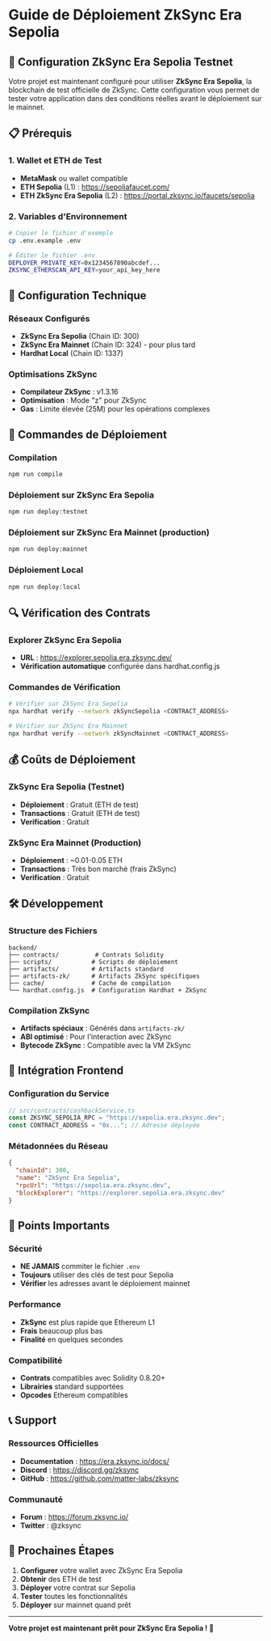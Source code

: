 # Guide de Déploiement ZkSync Era Sepolia

## 🚀 Configuration ZkSync Era Sepolia Testnet

Votre projet est maintenant configuré pour utiliser **ZkSync Era Sepolia**, la blockchain de test officielle de ZkSync. Cette configuration vous permet de tester votre application dans des conditions réelles avant le déploiement sur le mainnet.

## 📋 Prérequis

### 1. Wallet et ETH de Test
- **MetaMask** ou wallet compatible
- **ETH Sepolia** (L1) : https://sepoliafaucet.com/
- **ETH ZkSync Era Sepolia** (L2) : https://portal.zksync.io/faucets/sepolia

### 2. Variables d'Environnement
```bash
# Copier le fichier d'exemple
cp .env.example .env

# Éditer le fichier .env
DEPLOYER_PRIVATE_KEY=0x1234567890abcdef...
ZKSYNC_ETHERSCAN_API_KEY=your_api_key_here
```

## 🔧 Configuration Technique

### Réseaux Configurés
- **ZkSync Era Sepolia** (Chain ID: 300)
- **ZkSync Era Mainnet** (Chain ID: 324) - pour plus tard
- **Hardhat Local** (Chain ID: 1337)

### Optimisations ZkSync
- **Compilateur ZkSync** : v1.3.16
- **Optimisation** : Mode "z" pour ZkSync
- **Gas** : Limite élevée (25M) pour les opérations complexes

## 🚀 Commandes de Déploiement

### Compilation
```bash
npm run compile
```

### Déploiement sur ZkSync Era Sepolia
```bash
npm run deploy:testnet
```

### Déploiement sur ZkSync Era Mainnet (production)
```bash
npm run deploy:mainnet
```

### Déploiement Local
```bash
npm run deploy:local
```

## 🔍 Vérification des Contrats

### Explorer ZkSync Era Sepolia
- **URL** : https://explorer.sepolia.era.zksync.dev/
- **Vérification automatique** configurée dans hardhat.config.js

### Commandes de Vérification
```bash
# Vérifier sur ZkSync Era Sepolia
npx hardhat verify --network zkSyncSepolia <CONTRACT_ADDRESS>

# Vérifier sur ZkSync Era Mainnet
npx hardhat verify --network zkSyncMainnet <CONTRACT_ADDRESS>
```

## 💰 Coûts de Déploiement

### ZkSync Era Sepolia (Testnet)
- **Déploiement** : Gratuit (ETH de test)
- **Transactions** : Gratuit (ETH de test)
- **Verification** : Gratuit

### ZkSync Era Mainnet (Production)
- **Déploiement** : ~0.01-0.05 ETH
- **Transactions** : Très bon marché (frais ZkSync)
- **Verification** : Gratuit

## 🛠️ Développement

### Structure des Fichiers
```
backend/
├── contracts/          # Contrats Solidity
├── scripts/           # Scripts de déploiement
├── artifacts/         # Artifacts standard
├── artifacts-zk/      # Artifacts ZkSync spécifiques
├── cache/             # Cache de compilation
└── hardhat.config.js  # Configuration Hardhat + ZkSync
```

### Compilation ZkSync
- **Artifacts spéciaux** : Générés dans `artifacts-zk/`
- **ABI optimisé** : Pour l'interaction avec ZkSync
- **Bytecode ZkSync** : Compatible avec la VM ZkSync

## 🔗 Intégration Frontend

### Configuration du Service
```typescript
// src/contracts/cashbackService.ts
const ZKSYNC_SEPOLIA_RPC = "https://sepolia.era.zksync.dev";
const CONTRACT_ADDRESS = "0x..."; // Adresse déployée
```

### Métadonnées du Réseau
```json
{
  "chainId": 300,
  "name": "ZkSync Era Sepolia",
  "rpcUrl": "https://sepolia.era.zksync.dev",
  "blockExplorer": "https://explorer.sepolia.era.zksync.dev"
}
```

## 🚨 Points Importants

### Sécurité
- **NE JAMAIS** commiter le fichier `.env`
- **Toujours** utiliser des clés de test pour Sepolia
- **Vérifier** les adresses avant le déploiement mainnet

### Performance
- **ZkSync** est plus rapide que Ethereum L1
- **Frais** beaucoup plus bas
- **Finalité** en quelques secondes

### Compatibilité
- **Contrats** compatibles avec Solidity 0.8.20+
- **Librairies** standard supportées
- **Opcodes** Ethereum compatibles

## 📞 Support

### Ressources Officielles
- **Documentation** : https://era.zksync.io/docs/
- **Discord** : https://discord.gg/zksync
- **GitHub** : https://github.com/matter-labs/zksync

### Communauté
- **Forum** : https://forum.zksync.io/
- **Twitter** : @zksync

## 🎯 Prochaines Étapes

1. **Configurer** votre wallet avec ZkSync Era Sepolia
2. **Obtenir** des ETH de test
3. **Déployer** votre contrat sur Sepolia
4. **Tester** toutes les fonctionnalités
5. **Déployer** sur mainnet quand prêt

---

**Votre projet est maintenant prêt pour ZkSync Era Sepolia ! 🎉**
